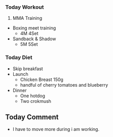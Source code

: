 ### Today Workout
1. MMA Training
  * Boxing meet training 
    - 4M 4Set  
  * Sandback & Shadow
    - 5M 5Set
   
### Today Diet
* Skip breakfast
* Launch
  - Chicken Breast 150g
  - handful of cherry tomatoes and blueberry
* Dinner
  - One hotdog
  - Two crokmush

## Today Comment
* I have to move more during i am working.
